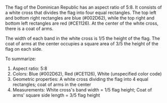 The flag of the Dominican Republic has an aspect ratio of 5:8. It consists of a white cross that divides the flag into four equal rectangles. The top left and bottom right rectangles are blue (#002D62), while the top right and bottom left rectangles are red (#CE1126). At the center of the white cross, there is a coat of arms.

The width of each band in the white cross is 1/5 the height of the flag. The coat of arms at the center occupies a square area of 3/5 the height of the flag on each side.

To summarize:
1. Aspect ratio: 5:8
2. Colors: Blue (#002D62), Red (#CE1126), White (unspecified color code)
3. Geometric properties: A white cross dividing the flag into 4 equal rectangles; coat of arms in the center
4. Measurements: White cross's band width = 1/5 flag height; Coat of arms' square side length = 3/5 flag height